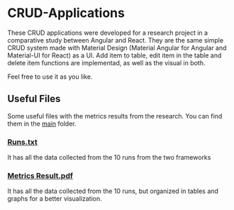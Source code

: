 # CRUD-Applications

These CRUD applications were developed for a research project in a comparative study between Angular and React. They are the same simple CRUD system made with Material Design (Material Angular for Angular and Material-UI for React) as a UI. Add item to table, edit item in the table and delete item functions are implementad, as well as the visual in both.

Feel free to use it as you like.

## Useful Files
Some useful files with the metrics results from the research. You can find them in the [main](https://github.com/AdrysonFreitas/CRUD-Applications/) folder.

### [Runs.txt](https://github.com/AdrysonFreitas/CRUD-Applications/blob/main/Runs.txt)
It has all the data collected from the 10 runs from the two frameworks

### [Metrics Result.pdf](https://github.com/AdrysonFreitas/CRUD-Applications/blob/main/Metrics%20Results.pdf)
It has all the data collected from the 10 runs, but organized in tables and graphs for a better visualization.
